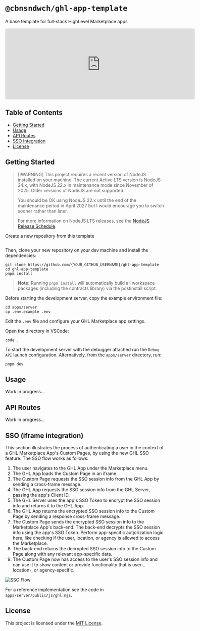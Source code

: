 # `@cbnsndwch/ghl-app-template`

A base template for full-stack HighLevel Marketplace apps

<iframe src="https://github.com/sponsors/cbnsndwch/card" title="Sponsor cbnsndwch" height="225" width="600" style="border: 0;"></iframe>

## Table of Contents

- [Getting Started](#getting-started)
- [Usage](#usage)
- [API Routes](#api-routes)
- [SSO Integration](#sso-iframe-integration)
- [License](#license)

## Getting Started

> [!WARNING] This project requires a recent version of NodeJS installed on your
> machine. The current Active LTS version is NodeJS 24.x, with NodeJS 22.x
> in maintenance mode since November of 2025. Older versions of NodeJS are not
> supported.
>
> You should be OK using NodeJS 22.x until the end of the maintenance period in
> April 2027 but I would encourage you to switch sooner rather than later.
>
> For more information on NodeJS LTS releases, see the [NodeJS Release Schedule].

Create a new repository from this template

<a href="https://github.com/new?template_name=ghl-app-template&template_owner=cbnsndwch">
  <img alt="" src="https://raw.githubusercontent.com/cbnsndwch/ghl-app-template/develop/docs/assets/use-this-template-btn.svg" />
</a>

Then, clone your new repository on your dev machine and install the dependencies:

```shell
git clone https://github.com/{YOUR_GITHUB_USERNAME}/ghl-app-template
cd ghl-app-template
pnpm install
```

> **Note:** Running `pnpm install` will automatically build all workspace packages (including the contracts library) via the postinstall script.

Before starting the development server, copy the example environment file:

```shell
cd apps/server
cp .env.example .env
```

Edit the `.env` file and configure your GHL Marketplace app settings.

Open the directory in VSCode:

```shell
code .
```

To start the development server with the debugger attached run the `Debug API` launch configuration. Alternatively, from the `apps/server` directory, run:

```shell
pnpm dev
```

## Usage

Work in progress...

## API Routes

Work in progress...

## SSO (iframe integration)

This section illustrates the process of authenticating a user in the context of a GHL Marketplace App's Custom Pages, by using the new GHL SSO feature. The SSO flow works as follows:

1. The user navigates to the GHL App under the Marketplace menu.
2. The GHL App loads the Custom Page in an iframe.
3. The Custom Page requests the SSO session info from the GHL App by sending a cross-frame message.
4. The GHL App requests the SSO session info from the GHL Server, passing the app's Client ID.
5. The GHL Server uses the app's SSO Token to encrypt the SSO session info and returns it to the GHL App.
6. The GHL App returns the encrypted SSO session info to the Custom Page by sending a response cross-frame message.
7. The Custom Page sends the encrypted SSO session info to the Marketplace App's back-end. The back-end decrypts the SSO session info using the app's SSO Token. Perform app-specific autjorization logic here, like checking if the user, location, or agency is allowed to access the Marketplace.
8. The back-end returns the decrypted SSO session info to the Custom Page along with any relevant app-specific data.
9. The Custom Page now has access to the user's SSO session info and can use it to show content or provide functionality that is user-, location-, or agency-specific.

![SSO Flow](./docs/diagrams/ghl-app-sso.svg)

For a reference implementation see the code in `apps/server/public/js/ghl.mjs`.

## License

This project is licensed under the [MIT License](LICENSE.md).

[NodeJS Release Schedule]: https://nodejs.org/en/about/previous-releases

